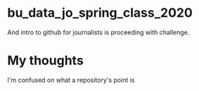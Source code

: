 # bu_data_jo_spring_class_2020
And intro to github for journalists is proceeding with challenge.

# My thoughts
I'm confused on what a repository's point is
